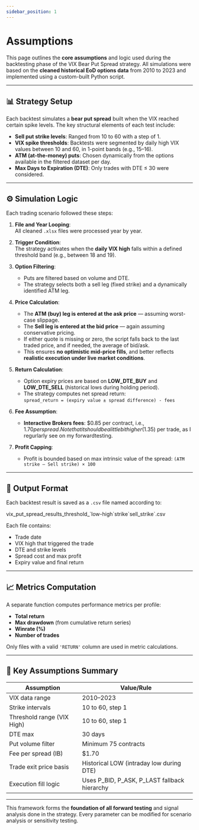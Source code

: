 ```yaml
---
sidebar_position: 1
---
```


# Assumptions

This page outlines the **core assumptions** and logic used during the backtesting phase of the VIX Bear Put Spread strategy. All simulations were based on the **cleaned historical EoD options data** from 2010 to 2023 and implemented using a custom-built Python script.

---

## 📊 Strategy Setup

Each backtest simulates a **bear put spread** built when the VIX reached certain spike levels. The key structural elements of each test include:

- **Sell put strike levels**: Ranged from 10 to 60 with a step of 1.
- **VIX spike thresholds**: Backtests were segmented by daily high VIX values between 10 and 60, in 1-point bands (e.g., 15–16).
- **ATM (at-the-money) puts**: Chosen dynamically from the options available in the filtered dataset per day.
- **Max Days to Expiration (DTE)**: Only trades with DTE ≤ 30 were considered.

---

## ⚙️ Simulation Logic

Each trading scenario followed these steps:

1. **File and Year Looping**:  
   All cleaned `.xlsx` files were processed year by year.

2. **Trigger Condition**:  
   The strategy activates when the **daily VIX high** falls within a defined threshold band (e.g., between 18 and 19).

3. **Option Filtering**:  
   - Puts are filtered based on volume and DTE.
   - The strategy selects both a sell leg (fixed strike) and a dynamically identified ATM leg.

4. **Price Calculation**:  
   - The **ATM (buy) leg is entered at the ask price** — assuming worst-case slippage.
   - The **Sell leg is entered at the bid price** — again assuming conservative pricing.
   - If either quote is missing or zero, the script falls back to the last traded price, and if needed, the average of bid/ask.
   - This ensures **no optimistic mid-price fills**, and better reflects **realistic execution under live market conditions**.

5. **Return Calculation**:  
   - Option expiry prices are based on **LOW_DTE_BUY** and **LOW_DTE_SELL** (historical lows during holding period).
   - The strategy computes net spread return:  
     `spread_return = (expiry value ± spread difference) - fees`

6. **Fee Assumption**:  
   - **Interactive Brokers fees**: $0.85 per contract, i.e., $1.70 per spread. Note that it should be a little bit higher ($1.35) per trade, as I regurlarly see on my forwardtesting.

7. **Profit Capping**:  
   - Profit is bounded based on max intrinsic value of the spread: `(ATM strike – Sell strike) × 100`

---

## 📁 Output Format

Each backtest result is saved as a `.csv` file named according to:
<div class="extra-space"></div>
vix_put_spread_results_threshold_`low-high`strike`sell_strike`.csv

Each file contains:

- Trade date  
- VIX high that triggered the trade  
- DTE and strike levels  
- Spread cost and max profit  
- Expiry value and final return

---

## 📈 Metrics Computation

A separate function computes performance metrics per profile:

- **Total return**
- **Max drawdown** (from cumulative return series)
- **Winrate (%)**
- **Number of trades**

Only files with a valid `'RETURN'` column are used in metric calculations.

---

## 🧠 Key Assumptions Summary

| Assumption                             | Value/Rule                                 |
|----------------------------------------|--------------------------------------------|
| VIX data range                         | 2010–2023                                   |
| Strike intervals                       | 10 to 60, step 1                            |
| Threshold range (VIX High)             | 10 to 60, step 1                            |
| DTE max                                | 30 days                                     |
| Put volume filter                      | Minimum 75 contracts                        |
| Fee per spread (IB)                    | $1.70                                       |
| Trade exit price basis                 | Historical LOW (intraday low during DTE)    |
| Execution fill logic                   | Uses P_BID, P_ASK, P_LAST fallback hierarchy|

---

This framework forms the **foundation of all forward testing** and signal analysis done in the strategy. Every parameter can be modified for scenario analysis or sensitivity testing.

